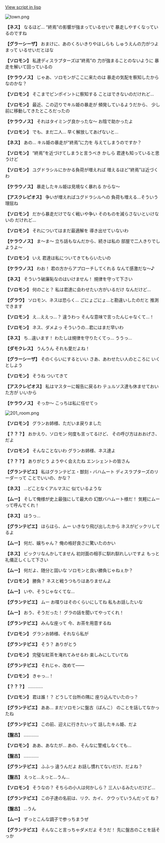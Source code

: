 [View script in lisp](../scripts/210141080.txt)

![town.png](../images/backgrounds/town.png)

**【ネス】**
なるほど…
“終焉”の影響が強まっているせいで
暴走しやすくなっているのですね

**【グラーシーザ】**
おまけに、あのくろいきりやはしらも
しゅうえんの力がつよまって
いるせいだとはな

**【ソロモン】**
私達ディスラプターズは“終焉”の
力が強まることのないように
暴走を解いて回っているの

**【ケラウノス】**
じゃあ、ソロモンがここに来たのは
暴走の気配を察知したからなのかな？

**【ソロモン】**
そこまでピンポイントに察知する
ことはできないのだけれど…

**【ソロモン】**
最近、この辺りでキル姫の暴走が
頻発しているようだから、
少し前に移動してきたところだったの

**【ケラウノス】**
それはタイミング良かったな～
お陰で助かったよ

**【ソロモン】**
でも、まだ二人…
早く解放してあげないと…

**【ネス】**
あの…
キル姫の暴走が“終焉”に力を
与えてしまうのですか？

**【ソロモン】**
“終焉”を近づけてしまうと言うべき
かしら
君達も知っていると思うけど

**【ソロモン】**
ユグドラシルにかかる負荷が増えれば
増えるほど“終焉”は近づくわ

**【ケラウノス】**
暴走したキル姫は見境なく暴れる
からな～

**【アスクレピオス】**
争いが増えればユグドラシルへの
負荷も増える…そういう理屈ね

**【ソロモン】**
だから暴走だけでなく戦いや争い
そのものを減らさないといけないの
だけれど…

**【ソロモン】**
それについてはまだ最適解を
導き出せていないわ

**【ケラウノス】**
ま～ま～
立ち話もなんだから、続きは私の
部屋で二人きりでしようよ～

**【ソロモン】**
いえ
君達は私についてきてもらいたいの

**【ケラウノス】**
わお！
君の方からアプローチしてくれる
なんて感激だな～♪

**【ネス】**
そういう破廉恥なのはいけません！
規律を守って下さい

**【ソロモン】**
何のこと？
私は君達に会わせたい方がいるだけ
なんだけど…

**【グラウ】**
ソロモン、ネスは恐らく…
ごにょごにょ…と勘違いしたのだと
推測できます

**【ソロモン】**
え…ええっ…？
違うわっ
そんな意味で言ったんじゃなくて…！

**【ソロモン】**
ネス、ダメよっ
そういうの…君にはまだ早いわ

**【ネス】**
ち…違います！
わたしは規律を守りたくてっ…
ううっ…

**【ダモクレス】**
うんうん
それも愛だよね！

**【グラーシーザ】**
そのくらいにするといい
さあ、あわせたい人のところに
いくとしよう

**【ソロモン】**
そうね
ついてきて

**【アスクレピオス】**
私はマスターに報告に戻るわ
テュルソス達も休ませておいた方が
いいから

**【ケラウノス】**
そっか～
こっちは私に任せてっ

![201_room.png](../images/backgrounds/201_room.png)

**【ソロモン】**
グランお姉様、ただいま戻りました

**【？？？】**
おかえり、ソロモン
何度も言ってるけど、
その呼び方はおおげさ、だよ

**【ソロモン】**
そんなことないわ
グランお姉様、ネス達よ

**【？？？】**
ありがとう
ようやく会えたね
エンシェントの皆さん

**【グランテピエ】**
私はグランテピエ・獣刻・バハムート
ディスラプターズのリーダーって
ことでいいの、かな？

**【ネス】**
…どことなくアルマスに
似ているような

**【ムー】**
そして俺様が史上最強にして最大の
幻獣バハムート様だ！
気軽にムーって呼んでくれ！

**【ネス】**
はうっ…

**【グランテピエ】**
ほらほら、ムー
いきなり飛び出したから
ネスがビックリしてるよ

**【ムー】**
何だ、嬢ちゃん？
俺の格好良さに驚いたのかい

**【ネス】**
ビックリなんかしてません
初対面の相手に馴れ馴れしいですよ
もっと礼儀正しくして下さい

**【ムー】**
何だよ、随分と固いな
ソロモンと良い勝負じゃねぇか？

**【ソロモン】**
勝負？
ネスと戦うつもりはありませんよ

**【ムー】**
いや、そうじゃなくてな…

**【グランテピエ】**
ムー
お喋りはそのくらいにしてね
私もお話したいな

**【ムー】**
おう、そうだった！
グラの話を聞いてやってくれ！

**【グランテピエ】**
みんな座って
今、お茶を用意するね

**【ソロモン】**
グランお姉様、それなら私が

**【グランテピエ】**
そう？
ありがとう

**【ソロモン】**
完璧な紅茶を淹れてみせるわ
楽しみにしていてね

**【グランテピエ】**
それじゃ、改めて――

**【ソロモン】**
きゃっ…！

**【？？？】**
…………

**【ソロモン】**
君は誰！？
どうして台所の隅に
座り込んでいたのっ？

**【グランテピエ】**
ああ…
まだソロモンに盤古（ばんこ）
のことを話してなかったね

**【グランテピエ】**
この前、迎えに行きたいって
話したキル姫、だよ

**【盤古】**
…………

**【ソロモン】**
ああ、あなたが…
あの、そんなに警戒しなくても…

**【盤古】**
…………

**【グランテピエ】**
ふふっ
違うんだよ
お話し慣れてないだけ、だよね？

**【盤古】**
えっと…えっと…うん…

**【ソロモン】**
そうなの？
そちらの小人は何かしら？
三人いるみたいだけど…

**【グランテピエ】**
この子達の名前は、リク、カイ、
クウっていうんだって
ね？

**【盤古】**
…うん

**【ムー】**
ずっとこんな調子で参っちまうぜ

**【グランテピエ】**
そんなこと言っちゃダメだよ
そうだ！
先に盤古のことを話そっか